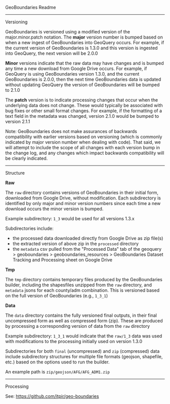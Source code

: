 

GeoBoundaries Readme


-------------------
Versioning

GeoBoundaries is versioned using a modified version of the major.minor.patch notation.
The **major** version number is bumped based on when a new ingest of GeoBoundaries into GeoQuery occurs.
For example, if the current version of GeoBoundaries is 1.3.0 and this version is ingested into GeoQuery,
the next version will be 2.0.0

**Minor** versions indicate that the raw data may have changes and is bumped any time a new download from Google
Drive occurs. For example, if GeoQuery is using GeoBoundaries version 1.3.0, and the current GeoBoundaries is 2.0.0,
then the next time GeoBoundaries data is updated without updating GeoQuery the version of GeoBoundaries
will be bumped to 2.1.0

The **patch** version is to indicate processing changes that occur when the underlying data does not change.
These would typically be associated with bug fixes or other small format changes. For example, if the formatting
of a text field in the metadata was changed, version 2.1.0 would be bumped to version 2.1.1

Note: GeoBoundaries does not make assurances of backwards compatibility with earlier versions based on
versioning (which is commonly indicated by major version number when dealing with code). That said, we will attempt
to include the scope of all changes with each version bump in the change log, and any changes which impact
backwards compatibility will be clearly indicated.



-------------------
Structure


__Raw__

The `raw` directory contains versions of GeoBoundaries in their initial form, downloaded from Google Drive, without modification.
Each subdirectory is identified by only major and minor version numbers since each time a new download occurs the minor version is bumped.

Example subdirectory: `1_3` would be used for all versions 1.3.x

Subdirectories include:

- the processed data downloaded directly from Google Drive as zip file(s)
- the extracted version of above zip in the `processed` directory
- the `metadata` csv pulled from the "Processed Data" tab of the geoquery > geoboundaries > geoboundaries_resources > GeoBoundaries Dataset Tracking and Processing sheet on Google Drive



__Tmp__

The `tmp` directory contains temporary files produced by the GeoBoundaries builder, including the shapesfiles unzipped from the `raw` directory, and `metadata` jsons for each county/adm combination. This is versioned based on the full version of GeoBoundaries (e.g., `1_3_1`)


__Data__

The `data` directory contains the fully versioned final outputs, in their final uncompressed form as well as compressed form (zip). These are produced by processing a corresponding version of data from the `raw` directory

Example subdirectory: `1_3_1` would indicate that the `raw/1_3` data was used with modifications to the processing initially used on version 1.3.0

Subdirectories for both `final` (uncompressed) and `zip` (compressed) data include subdirectory structures for multiple file formats (geojson, shapefile, etc.) based on the options used to run the builder.

An example path is `zip/geojson/AFG/AFG_ADM1.zip`


-------------------
Processing


See:
https://github.com/itpir/geo-boundaries




